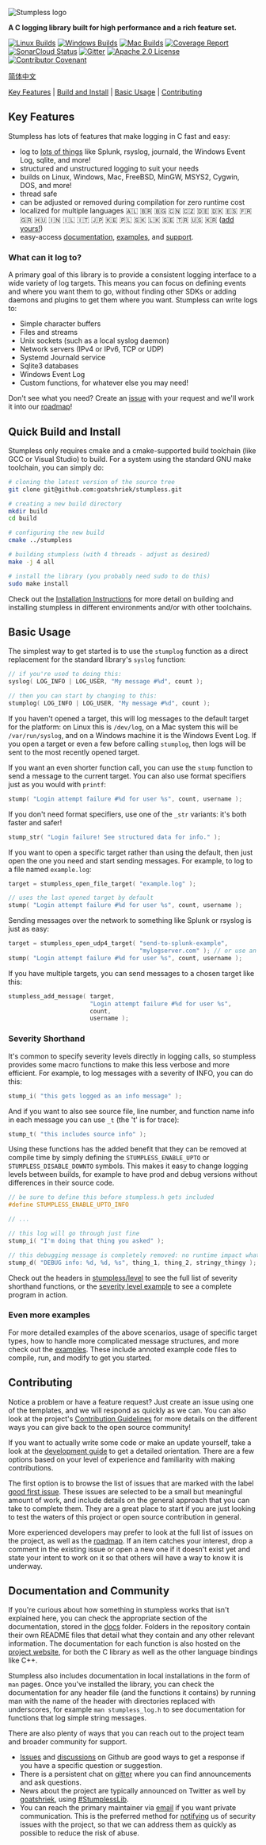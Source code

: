 ![Stumpless logo](./assets/logo-and-name.svg)

**A C logging library built for high performance and a rich feature set.**

[![Linux Builds](https://github.com/goatshriek/stumpless/actions/workflows/linux.yml/badge.svg)](https://github.com/goatshriek/stumpless/actions/workflows/linux.yml)
[![Windows Builds](https://github.com/goatshriek/stumpless/actions/workflows/windows.yml/badge.svg)](https://github.com/goatshriek/stumpless/actions/workflows/windows.yml)
[![Mac Builds](https://github.com/goatshriek/stumpless/actions/workflows/mac.yml/badge.svg)](https://github.com/goatshriek/stumpless/actions/workflows/mac.yml)
[![Coverage Report](https://codecov.io/gh/goatshriek/stumpless/branch/latest/graph/badge.svg)](https://codecov.io/gh/goatshriek/stumpless)
[![SonarCloud Status](https://sonarcloud.io/api/project_badges/measure?project=stumpless&metric=alert_status)](https://sonarcloud.io/dashboard?id=stumpless)
[![Gitter](https://badges.gitter.im/stumpless/community.svg)](https://gitter.im/stumpless/community?utm_source=badge&utm_medium=badge&utm_campaign=pr-badge)
[![Apache 2.0 License](https://img.shields.io/badge/license-Apache%202.0-blue.svg)](https://opensource.org/licenses/Apache-2.0)
[![Contributor Covenant](https://img.shields.io/badge/Contributor%20Covenant-v2.1-ff69b4.svg)](https://github.com/goatshriek/stumpless/blob/latest/docs/CODE_OF_CONDUCT.md)


[简体中文](./l10n/zh-cn/自述.md)


[Key Features](#key-features) |
[Build and Install](#quick-build-and-install) |
[Basic Usage](#basic-usage) |
[Contributing](#contributing)


## Key Features
Stumpless has lots of features that make logging in C fast and easy:
 * log to [lots of things](#what-can-it-log-to) like Splunk, rsyslog,
   journald, the Windows Event Log, sqlite, and more!
 * structured and unstructured logging to suit your needs
 * builds on Linux, Windows, Mac, FreeBSD, MinGW, MSYS2, Cygwin, DOS, and more!
 * thread safe
 * can be adjusted or removed during compilation for zero runtime cost
 * localized for multiple languages :albania: :brazil: :bulgaria: :cn:
   :czech_republic: :de: :denmark: :es: :fr: :greece: :hungary: :india:
   :israel: :it: :jp: :kenya: :poland: :slovakia: :sri_lanka: :sweden: :tr: :us: 🇰🇷
   ([add yours!](https://github.com/goatshriek/stumpless/blob/latest/docs/localization.md))
 * easy-access
   [documentation](https://goatshriek.github.io/stumpless/docs/c/latest/index.html),
   [examples](https://github.com/goatshriek/stumpless/tree/latest/docs/examples),
   and [support](https://gitter.im/stumpless/community).


### What can it log to?
A primary goal of this library is to provide a consistent logging interface to
a wide variety of log targets. This means you can focus on defining events
and where you want them to go, without finding other SDKs or adding daemons
and plugins to get them where you want. Stumpless can write logs to:
 * Simple character buffers
 * Files and streams
 * Unix sockets (such as a local syslog daemon)
 * Network servers (IPv4 or IPv6, TCP or UDP)
 * Systemd Journald service
 * Sqlite3 databases
 * Windows Event Log
 * Custom functions, for whatever else you may need!

Don't see what you need? Create an
[issue](https://github.com/goatshriek/stumpless/issues/new?template=feature_request.md)
with your request and we'll work it into our
[roadmap](https://github.com/goatshriek/stumpless/blob/latest/docs/roadmap.md)!


## Quick Build and Install
Stumpless only requires cmake and a cmake-supported build toolchain (like GCC
or Visual Studio) to build. For a system using the standard GNU make toolchain,
you can simply do:

```sh
# cloning the latest version of the source tree
git clone git@github.com:goatshriek/stumpless.git

# creating a new build directory
mkdir build
cd build

# configuring the new build
cmake ../stumpless

# building stumpless (with 4 threads - adjust as desired)
make -j 4 all

# install the library (you probably need sudo to do this)
sudo make install
```

Check out the [Installation Instructions](INSTALL.md) for more detail on
building and installing stumpless in different environments and/or with other
toolchains.


## Basic Usage
The simplest way to get started is to use the `stumplog` function as a direct
replacement for the standard library's `syslog` function:

```c
// if you're used to doing this:
syslog( LOG_INFO | LOG_USER, "My message #%d", count );

// then you can start by changing to this:
stumplog( LOG_INFO | LOG_USER, "My message #%d", count );
```

If you haven't opened a target, this will log messages to the default target for
the platform: on Linux this is `/dev/log`, on a Mac system this will be
`/var/run/syslog`, and on a Windows machine it is the Windows Event Log. If you
open a target or even a few before calling `stumplog`, then logs will be sent to
the most recently opened target.

If you want an even shorter function call, you can use the `stump` function
to send a message to the current target. You can also use format specifiers just
as you would with `printf`:

```c
stump( "Login attempt failure #%d for user %s", count, username );
```

If you don't need format specifiers, use one of the `_str` variants:
it's both faster and safer!

```c
stump_str( "Login failure! See structured data for info." );
```

If you want to open a specific target rather than using the default, then just
open the one you need and start sending messages. For example, to log to
a file named `example.log`:

```c
target = stumpless_open_file_target( "example.log" );

// uses the last opened target by default
stump( "Login attempt failure #%d for user %s", count, username );
```

Sending messages over the network to something like Splunk or rsyslog is just
as easy:

```c
target = stumpless_open_udp4_target( "send-to-splunk-example",
                                     "mylogserver.com" ); // or use an IP
stump( "Login attempt failure #%d for user %s", count, username );
```

If you have multiple targets, you can send messages to a chosen target like
this:

```c
stumpless_add_message( target,
                       "Login attempt failure #%d for user %s",
                       count,
                       username );
```


### Severity Shorthand
It's common to specify severity levels directly in logging calls, so stumpless
provides some macro functions to make this less verbose and more efficient. For
example, to log messages with a severity of INFO, you can do this:

```c
stump_i( "this gets logged as an info message" );
```

And if you want to also see source file, line number, and function name info in
each message you can use `_t` (the 't' is for trace):

```c
stump_t( "this includes source info" );
```

Using these functions has the added benefit that they can be removed at
compile time by simply defining the `STUMPLESS_ENABLE_UPTO` or
`STUMPLESS_DISABLE_DOWNTO` symbols. This makes it easy to change logging levels
between builds, for example to have prod and debug versions without differences
in their source code.

```c
// be sure to define this before stumpless.h gets included
#define STUMPLESS_ENABLE_UPTO_INFO

// ...

// this log will go through just fine
stump_i( "I'm doing that thing you asked" );

// this debugging message is completely removed: no runtime impact whatsoever
stump_d( "DEBUG info: %d, %d, %s", thing_1, thing_2, stringy_thingy );
```

Check out the headers in
[stumpless/level](https://github.com/goatshriek/stumpless/tree/latest/include/stumpless/level)
to see the full list of severity shorthand functions, or the
[severity level example](https://github.com/goatshriek/stumpless/tree/latest/docs/examples/severity_level)
to see a complete program in action.


### Even more examples
For more detailed examples of the above scenarios, usage of specific target
types, how to handle more complicated message structures, and more check out the
[examples](docs/examples). These include annoted example code files to compile,
run, and modify to get you started.


## Contributing
Notice a problem or have a feature request? Just create an issue using one of
the templates, and we will respond as quickly as we can. You can also look at
the project's [Contribution Guidelines](docs/CONTRIBUTING.md) for more details
on the different ways you can give back to the open source community!

If you want to actually write some code or make an update yourself, take a look
at the [development guide](docs/development.md) to get a detailed orientation.
There are a few options based on your level of experience and familiarity with
making contributions.

The first option is to browse the list of issues that are marked with the label
[good first issue](https://github.com/goatshriek/stumpless/issues?q=is%3Aissue+is%3Aopen+label%3A%22good+first+issue%22).
These issues are selected to be a small but meaningful amount of work, and
include details on the general approach that you can take to complete them. They
are a great place to start if you are just looking to test the waters of this
project or open source contribution in general.

More experienced developers may prefer to look at the full list of issues on the
project, as well as the
[roadmap](https://github.com/goatshriek/stumpless/blob/latest/docs/roadmap.md).
If an item catches your interest, drop a comment in the existing issue or open
a new one if it doesn't exist yet and state your intent to work on it so that
others will have a way to know it is underway.


## Documentation and Community
If you're curious about how something in stumpless works that isn't explained
here, you can check the appropriate section of the documentation, stored in the
[docs](https://github.com/goatshriek/stumpless/blob/latest/docs/) folder.
Folders in the repository contain their own README files that detail what they
contain and any other relevant information. The documentation for each function
is also hosted on the
[project website](https://goatshriek.github.io/stumpless/), for both the C
library as well as the other language bindings like C++.

Stumpless also includes documentation in local installations in the form of
`man` pages. Once you've installed the library, you can check the documentation
for any header file (and the functions it contains) by running man with the
name of the header with directories replaced with underscores, for example
`man stumpless_log.h` to see documentation for functions that log simple string
messages.

There are also plenty of ways that you can reach out to the project team and
broader community for support.
 * [Issues](https://github.com/goatshriek/stumpless/issues) and
   [discussions](https://github.com/goatshriek/stumpless/discussions) on Github
   are good ways to get a response if you have a specific question or
   suggestion.
 * There is a persistent chat on [gitter](https://gitter.im/stumpless/community)
   where you can find announcements and ask questions.
 * News about the project are typically announced on Twitter as well by
   [goatshriek](https://twitter.com/goatshriek), using
   [#StumplessLib](https://twitter.com/search?q=%23StumplessLib).
 * You can reach the primary maintainer via [email](mailto:joel@goatshriek.com)
   if you want private communication. This is the preferred method for
   [notifying](https://github.com/goatshriek/stumpless/blob/latest/docs/SECURITY.md#reporting-a-vulnerability)
   us of security issues with the project, so that we can address them as
   quickly as possible to reduce the risk of abuse.
